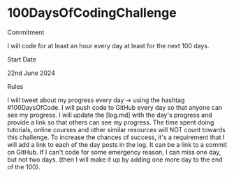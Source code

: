 # 100DaysOfCodingChallenge


Commitment

I will code for at least an hour every day at least for the next 100 days.

Start Date

22nd June 2024

Rules

I will tweet about my progress every day -> using the hashtag #100DaysOfCode.
I will push code to GitHub every day so that anyone can see my progress.
I will update the [log.md] with the day's progress and provide a link so that others can see my progress.
The time spent doing tutorials, online courses and other similar resources will NOT count towards this challenge.
To increase the chances of success, it's a requirement that I will add a link to each of the day posts in the log. It can be a link to a commit on GitHub.
If I can't code for some emergency reason, I can miss one day, but not two days. (then I will make it up by adding one more day to the end of the 100).
